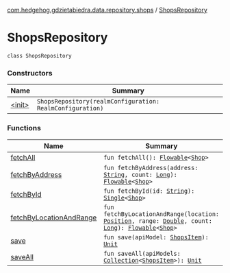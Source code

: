 [com.hedgehog.gdzietabiedra.data.repository.shops](../index.md) / [ShopsRepository](./index.md)

# ShopsRepository

`class ShopsRepository`

### Constructors

| Name | Summary |
|---|---|
| [&lt;init&gt;](-init-.md) | `ShopsRepository(realmConfiguration: RealmConfiguration)` |

### Functions

| Name | Summary |
|---|---|
| [fetchAll](fetch-all.md) | `fun fetchAll(): `[`Flowable`](http://reactivex.io/RxJava/javadoc/io/reactivex/Flowable.html)`<`[`Shop`](file:/home/adam/repo/GdzieTaBiedra/docs/domain/com.hedgehog.gdzietabiedra.domain/-shop/index.md)`>` |
| [fetchByAddress](fetch-by-address.md) | `fun fetchByAddress(address: `[`String`](https://kotlinlang.org/api/latest/jvm/stdlib/kotlin/-string/index.html)`, count: `[`Long`](https://kotlinlang.org/api/latest/jvm/stdlib/kotlin/-long/index.html)`): `[`Flowable`](http://reactivex.io/RxJava/javadoc/io/reactivex/Flowable.html)`<`[`Shop`](file:/home/adam/repo/GdzieTaBiedra/docs/domain/com.hedgehog.gdzietabiedra.domain/-shop/index.md)`>` |
| [fetchById](fetch-by-id.md) | `fun fetchById(id: `[`String`](https://kotlinlang.org/api/latest/jvm/stdlib/kotlin/-string/index.html)`): `[`Single`](http://reactivex.io/RxJava/javadoc/io/reactivex/Single.html)`<`[`Shop`](file:/home/adam/repo/GdzieTaBiedra/docs/domain/com.hedgehog.gdzietabiedra.domain/-shop/index.md)`>` |
| [fetchByLocationAndRange](fetch-by-location-and-range.md) | `fun fetchByLocationAndRange(location: `[`Position`](file:/home/adam/repo/GdzieTaBiedra/docs/domain/com.github.asvid.biedra.domain/-position/index.md)`, range: `[`Double`](https://kotlinlang.org/api/latest/jvm/stdlib/kotlin/-double/index.html)`, count: `[`Long`](https://kotlinlang.org/api/latest/jvm/stdlib/kotlin/-long/index.html)`): `[`Flowable`](http://reactivex.io/RxJava/javadoc/io/reactivex/Flowable.html)`<`[`Shop`](file:/home/adam/repo/GdzieTaBiedra/docs/domain/com.hedgehog.gdzietabiedra.domain/-shop/index.md)`>` |
| [save](save.md) | `fun save(apiModel: `[`ShopsItem`](../../com.hedgehog.gdzietabiedra.api.response.shop/-shops-item/index.md)`): `[`Unit`](https://kotlinlang.org/api/latest/jvm/stdlib/kotlin/-unit/index.html) |
| [saveAll](save-all.md) | `fun saveAll(apiModels: `[`Collection`](https://kotlinlang.org/api/latest/jvm/stdlib/kotlin.collections/-collection/index.html)`<`[`ShopsItem`](../../com.hedgehog.gdzietabiedra.api.response.shop/-shops-item/index.md)`>): `[`Unit`](https://kotlinlang.org/api/latest/jvm/stdlib/kotlin/-unit/index.html) |
